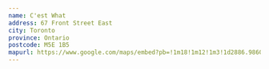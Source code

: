 ```yaml
---
name: C'est What
address: 67 Front Street East
city: Toronto
province: Ontario
postcode: M5E 1B5
mapurl: https://www.google.com/maps/embed?pb=!1m18!1m12!1m3!1d2886.986040280056!2d-79.37562688434065!3d43.64845877912151!2m3!1f0!2f0!3f0!3m2!1i1024!2i768!4f13.1!3m3!1m2!1s0x89d4cb31e100d5df%3A0x8b2c7f9db075df87!2sC'est%20What!5e0!3m2!1sen!2sca!4v1573610708243!5m2!1sen!2sca
---
```

